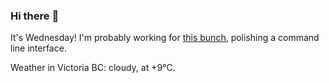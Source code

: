 ### Hi there :wave:

It's Wednesday! I'm probably working for [this bunch](https://github.com/kohofinancial), polishing a command line interface.

Weather in Victoria BC: cloudy, at +9°C.
